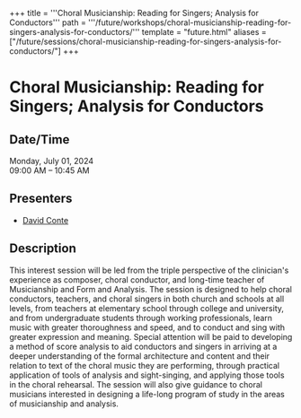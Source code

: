 +++
title = '''Choral Musicianship: Reading for Singers; Analysis for Conductors'''
path = '''/future/workshops/choral-musicianship-reading-for-singers-analysis-for-conductors/'''
template = "future.html"
aliases = ["/future/sessions/choral-musicianship-reading-for-singers-analysis-for-conductors/"]
+++

<h1>Choral Musicianship: Reading for Singers; Analysis for Conductors</h1>

<h2>Date/Time</h2>
<p>Monday, July 01, 2024<br>
09:00 AM – 10:45 AM</p>
<h2>Presenters</h2>
<ul>
<li><a href="/future/composers/david-conte/">David Conte</a></li>
</ul>
<h2>Description</h2>

This interest session will be led from the triple perspective of the clinician's experience as composer, choral conductor, and long-time teacher of Musicianship and Form and Analysis.   The session is designed to help choral conductors, teachers, and choral singers in both church and schools at all levels, from teachers at elementary school  through college and university,  and from undergraduate students through working professionals,  learn music with greater thoroughness and speed, and to conduct and sing with greater expression and meaning.  Special attention will be paid to developing a method of score analysis to aid conductors and singers in arriving at a deeper understanding of the formal architecture and content and their relation to text of the choral music they are performing, through practical application of tools of analysis and sight-singing, and applying those tools in the choral rehearsal.  The session will also give guidance to choral musicians interested in designing a life-long program of study in the areas of musicianship and analysis.


